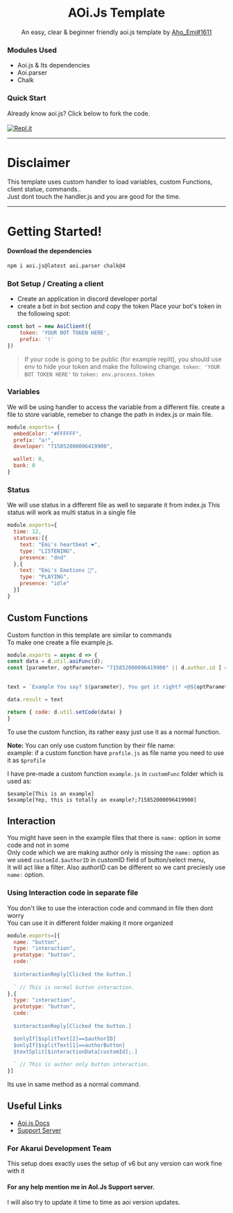 <div align="center">
  <h1>AOi.Js Template</h1>
  <p>An easy, clear & beginner friendly aoi.js template by <a href="https://discord.com/users/">Aho_Emi#1611</a></p>
</div>



### Modules Used
- Aoi.js & Its dependencies
- Aoi.parser
- Chalk

### Quick Start
Already know aoi.js? Click below to fork the code.
<br><br>
<a href='https://replit.com/github/KOOL13/aoi.js-Bot-Template' target='_blank'><img alt='Repl.it' src='https://img.shields.io/badge/Repl.it-%230D101E.svg?style=for-the-badge&logo=replit&logoColor=white'></a>
__________________________

# Disclaimer
This template uses custom handler to load variables, custom Functions, client statue, commands..<br>
Just dont touch the handler.js and you are good for the time.
__________________________
# Getting Started!
#### Download the dependencies
```bash
npm i aoi.js@latest aoi.parser chalk@4 
```
### Bot Setup / Creating a client
- Create an application in discord developer portal
- create a bot in bot section and copy the token
Place your bot's token in the following spot:
```js
const bot = new AoiClient({
	token: 'YOUR BOT TOKEN HERE',
	prefix: '!'
})
```
> If your code is going to be public (for example replit), you should use env to hide your token and make the following change.
`token: 'YOUR BOT TOKEN HERE'` to `token: env.process.token`
### Variables
We will be using handler to access the variable from a different file.
create a file to store variable, remeber to change the path in index.js or main file.
```js
module.exports= {
  embedColor: "#FFFFFF",
  prefix: "a!",
  developer: "715852000096419900",

  wallet: 0,
  bank: 0
}
```
### Status
We will use status in a different file as well to separate it from index.js
This status will work as multi status in a single file
```js
module.exports={
  time: 12,
  statuses:[{
    text: "Emi's heartbeat ❤️", 
    type: "LISTENING",
    presence: "dnd"
  },{
    text: "Emi's Emotions 🥺", 
    type: "PLAYING",
    presence: "idle"
  }]
}
```

## Custom Functions
Custom function in this template are similar to commands<br>
To make one create a file example.js.
```js
module.exports = async d => {
const data = d.util.aoiFunc(d);
const [parameter, optParameter= "715852000096419900" || d.author.id ] = data.inside.splits

  
text = `Example You say? ${parameter}, You got it right? <@${optParameter}>`

data.result = text

return { code: d.util.setCode(data) }
}
```

To use the custom function, its rather easy just use it as a normal function.

**Note:** You can only use custom function by their file name:<br>
example: if a custom function have `profile.js` as file name you need to use it as `$profile`

I have pre-made a custom function `example.js` in `customFunc` folder which is used as:<br>

```
$example[This is an example]
$example[Yep, this is totally an example?;715852000096419900]
```

## Interaction
You might have seen in the example files that there is `name:` option in some code and not in some<br>
Only code which we are making author only is missing the `name:` option as we used `customId.$authorID` in customID field of button/select menu,<br>
It will act like a filter. Also authorID can be different so we cant preciesly use `name:` option.

### Using Interaction code in separate file
You don't like to use the interaction code and command in file then dont worry<br>
You can use it in different folder making it more organized
 
```js
module.exports=[{
  name: "button",
  type: "interaction",
  prototype: "button",
  code:`
  
  $interactionReply[Clicked the button.]
  
  ` // This is normal button interaction.
},{
  type: "interaction",
  prototype: "button",
  code:`
  
  $interactionReply[Clicked the button.]

  $onlyIf[$splitText[2]==$authorID]
  $onlyIf[$splitText[1]==authorButton]
  $textSplit[$interactionData[customId];.]
  
  ` // This is author only button interaction.
}]
```
Its use in same method as a normal command.

## Useful Links
- <a href="https://aoi.js.org">Aoi.js Docs</a>
- <a href="https://discord.gg/3vcucB8F5c">Support Server</a>

### For Akarui Development Team
This setup does exactly uses the setup of v6 but any version can work fine with it<br>


#### For any help mention me in AoI.Js Support server.
I will also try to update it time to time as aoi version updates.
